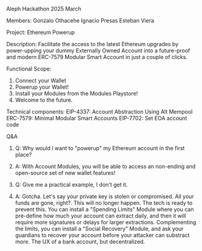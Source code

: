 Aleph Hackathon 2025 March

Members:
Gonzalo Othacehe
Ignacio Presas
Esteban Viera

Project:
Ethereum Powerup

Description:
Facilitate the access to the latest Ethereum upgrades by power-upping your dummy Externally Owned Account into a future-proof and modern ERC-7579 Modular Smart Account in just a couple of clicks. 

Functional Scope:
1. Connect your Wallet
2. Powerup your Wallet!
3. Install your Modules from the Modules Playstore!
4. Welcome to the future. 

Technical components:
EIP-4337: Account Abstraction Using Alt Mempool
ERC-7579: Minimal Modular Smart Accounts 
EIP-7702: Set EOA account code

Q&A
1. Q: Why would I want to "powerup" my Ethereum account in the first place?
1. A: With Account Modules, you will be able to access an non-ending and open-source set of new wallet features!

2. Q: Give me a practical example, I don't get it.
2. A: Gotcha. Let's say your private key is stolen or compromised. All your funds are gone, right?. This will no longer happen. The tech is ready to prevent this. You can install a "Spending Limits" Module where you can pre-define how much your account can extract daily, and then it will require more signatures or delays for larger extractions. Complementing the limits, you can install a "Social Recovery" Module, and ask your guardians to recover your account before your attacker can substract more. The UX of a bank account, but decentralized.   